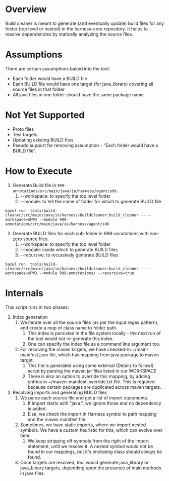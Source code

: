 # Overview

Build cleaner is meant to generate (and eventually update) build files for any folder (top level or nested) in the
harness-core repository. It helps to resolve dependencies by statically analyzing the source files.

# Assumptions

There are certain assumptions baked into the tool:

* Each folder would have a BUILD file
* Each BUILD file would have one target (for java_library) covering all source files in that folder
* All java files in one folder should have the same package name

# Not Yet Supported

* Proto files
* Test targets
* Updating existing BUILD files
* Pseudo support for removing assumption - "Each folder would have a BUILD file".

# How to Execute

1) Generate Build file in `999-annotations/src/main/java/io/harness/agent/sdk`.
    1) --workspace: to specify the top level folder
    2) --module: to tell the name of folder for which to generate BUILD file

```
bazel run  tools/build-cleaner/src/main/java/io/harness/buildcleaner:build_cleaner -- --workspace=$PWD --module 999-annotations/src/main/java/io/harness/agent/sdk
```

2) Generate BUILD files for each sub-folder in 999-annotations with non-zero source files.
    1) --workspace: to specify the top level folder
    2) --module: inside which to generate BUILD files
    3) --recursive: to recursively generate BUILD files

```
bazel run  tools/build-cleaner/src/main/java/io/harness/buildcleaner:build_cleaner -- --workspace=$PWD --module 999-annotations/ --recursive=true
```

# Internals

This script runs in two phases:

1) Index generation
    1) We iterate over all the source files (as per the input regex pattern), and create a map of class name to folder
       path.
        1) This index is persisted in the file system locally - the next run of the tool would not re-generate this
           index.
        2) One can specify the index file as a command line argument too.
    2) For resolving the maven targets, we have checked-in ~/main-manifest.json file, which has mapping from java
       package to maven target.
        1) This file is generated using some external (Details to follow!) script by parsing the maven jar files listed
           in our WORKSPACE
        2) There is also an option to override this mapping, by adding entries in ~/maven-manifest-override.txt file.
           This is required because certain packages are duplicated across maven targets.
2) Resolving imports and generating BUILD files
    1) We parse each source file and get a list of import statements.
        1) If import starts with "java.", we ignore those and no dependency is added.
        2) Else, we check the import in Harness symbol to path mapping and the maven manifest file.
    2) Sometimes, we have static imports, where we import nested symbols. We have a custom heuristic for this, which can
       evolve over time.
        1) We keep stripping off symbols from the right of the import statement, until we resolve it. A nested symbol
           would not be found in our mappings, but it's enclosing class should always be found.
    3) Once targets are resolved, tool would generate java_library or java_binary targets, depending upon the presence
       of main methods in java files.